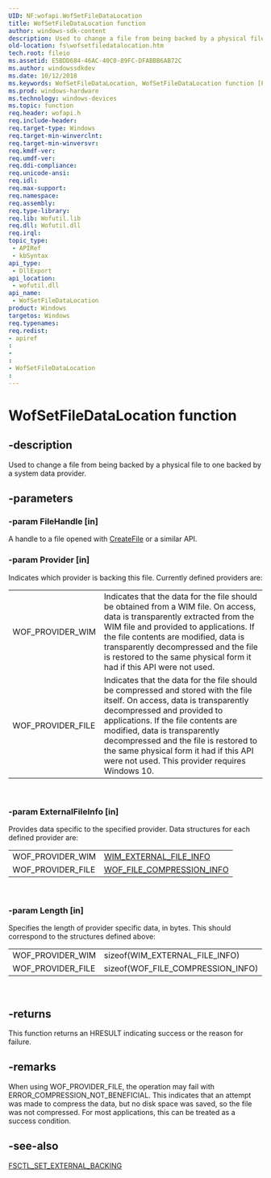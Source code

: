 ```yaml
---
UID: NF:wofapi.WofSetFileDataLocation
title: WofSetFileDataLocation function
author: windows-sdk-content
description: Used to change a file from being backed by a physical file to one backed by a system data provider.
old-location: fs\wofsetfiledatalocation.htm
tech.root: fileio
ms.assetid: E5BDD684-46AC-40C0-89FC-DFABBB6AB72C
ms.author: windowssdkdev
ms.date: 10/12/2018
ms.keywords: WofSetFileDataLocation, WofSetFileDataLocation function [Files], fs.wofsetfiledatalocation, wofapi/WofSetFileDataLocation
ms.prod: windows-hardware
ms.technology: windows-devices
ms.topic: function
req.header: wofapi.h
req.include-header: 
req.target-type: Windows
req.target-min-winverclnt: 
req.target-min-winversvr: 
req.kmdf-ver: 
req.umdf-ver: 
req.ddi-compliance: 
req.unicode-ansi: 
req.idl: 
req.max-support: 
req.namespace: 
req.assembly: 
req.type-library: 
req.lib: Wofutil.lib
req.dll: Wofutil.dll
req.irql: 
topic_type:
 - APIRef
 - kbSyntax
api_type:
 - DllExport
api_location:
 - wofutil.dll
api_name:
 - WofSetFileDataLocation
product: Windows
targetos: Windows
req.typenames: 
req.redist: 
- apiref
: 
- 
: 
- WofSetFileDataLocation
: 
---
```


# WofSetFileDataLocation function


## -description


Used to change a file from being backed by a physical file to one backed by a system data provider.


## -parameters




### -param FileHandle [in]

A handle to a file opened with <a href="https://msdn.microsoft.com/80a96083-4de9-4422-9705-b8ad2b6cbd1b">CreateFile</a> or a similar API. 


### -param Provider [in]

Indicates which provider is backing this file. Currently defined providers are: 
	  	

<table>
<tr>
<td>WOF_PROVIDER_WIM</td>
<td>Indicates that the data for the file should be obtained from a WIM file.  On access, data is transparently extracted from the WIM file and provided to applications.  If the file contents are modified, data is transparently decompressed and the file is restored to the same physical form it had if this API were not used.</td>
</tr>
<tr>
<td>WOF_PROVIDER_FILE</td>
<td>Indicates that the data for the file should be compressed and stored with the file itself. On access, data is transparently decompressed and provided to applications. If the file contents are modified, data is transparently decompressed and the file is restored to the same physical form it had if this API were not used. This provider requires Windows 10.</td>
</tr>
</table>
 


### -param ExternalFileInfo [in]

Provides data specific to the specified provider. Data structures for each defined provider are: 
	  

<table>
<tr>
<td>WOF_PROVIDER_WIM</td>
<td>
<a href="https://msdn.microsoft.com/BB40922B-C9D3-451C-B2D1-1740105C4BAB">WIM_EXTERNAL_FILE_INFO</a>
</td>
</tr>
<tr>
<td>WOF_PROVIDER_FILE</td>
<td>
<a href="https://msdn.microsoft.com/84FC5525-43BC-436C-AADC-C58882D48C1F">WOF_FILE_COMPRESSION_INFO</a>
</td>
</tr>
</table>
 


### -param Length [in]

Specifies the length of provider specific data, in bytes. This should correspond to the structures defined above: 

<table>
<tr>
<td>WOF_PROVIDER_WIM</td>
<td>sizeof(WIM_EXTERNAL_FILE_INFO)</td>
</tr>
<tr>
<td>WOF_PROVIDER_FILE</td>
<td>sizeof(WOF_FILE_COMPRESSION_INFO)</td>
</tr>
</table>
 


## -returns



This function returns an HRESULT indicating success or the reason for failure. 




## -remarks



When using WOF_PROVIDER_FILE, the operation may fail with ERROR_COMPRESSION_NOT_BENEFICIAL. This indicates that an attempt was made to compress the data, but no disk space was saved, so the file was not compressed. For most applications, this can be treated as a success condition.




## -see-also




<a href="https://msdn.microsoft.com/5CB9FD4D-AF29-4438-B0B5-49871102968A">FSCTL_SET_EXTERNAL_BACKING</a>
 

 

